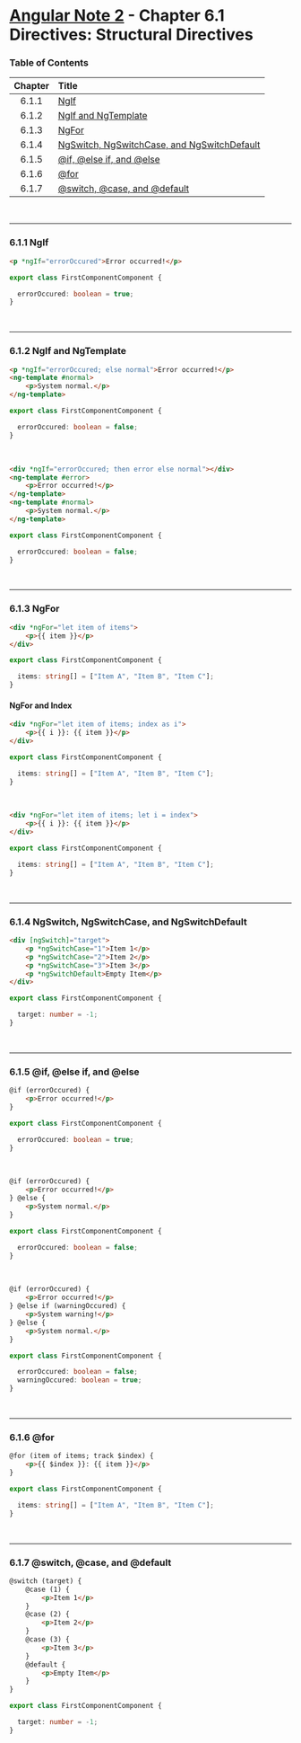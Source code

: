 # [Angular Note 2](../README.md) - Chapter 6.1 Directives: Structural Directives

### Table of Contents
| Chapter | Title |
| :-: | :- |
| 6.1.1 | [NgIf](#611-ngif) |
| 6.1.2 | [NgIf and NgTemplate](#612-ngif-and-ngtemplate) |
| 6.1.3 | [NgFor](#613-ngfor) |
| 6.1.4 | [NgSwitch, NgSwitchCase, and NgSwitchDefault](#614-ngswitch-ngswitchcase-and-ngswitchdefault) |
| 6.1.5 | [@if, @else if, and @else](#615-if-else-if-and-else) |
| 6.1.6 | [@for](#616-for) |
| 6.1.7 | [@switch, @case, and @default](#617-switch-case-and-default) |

<br>
<hr>

### 6.1.1 NgIf
```html
<p *ngIf="errorOccured">Error occurred!</p>
```
```ts
export class FirstComponentComponent {

  errorOccured: boolean = true;
}
```

<br>
<hr>

### 6.1.2 NgIf and NgTemplate
```html
<p *ngIf="errorOccured; else normal">Error occurred!</p>
<ng-template #normal>
    <p>System normal.</p>
</ng-template>
```
```ts
export class FirstComponentComponent {

  errorOccured: boolean = false;
}
```

<br>

```html
<div *ngIf="errorOccured; then error else normal"></div>
<ng-template #error>
    <p>Error occurred!</p>
</ng-template>
<ng-template #normal>
    <p>System normal.</p>
</ng-template>
```
```ts
export class FirstComponentComponent {

  errorOccured: boolean = false;
}
```

<br>
<hr>

### 6.1.3 NgFor
```html
<div *ngFor="let item of items">
    <p>{{ item }}</p>
</div>
```
```ts
export class FirstComponentComponent {

  items: string[] = ["Item A", "Item B", "Item C"];
}
```

#### NgFor and Index
```html
<div *ngFor="let item of items; index as i">
    <p>{{ i }}: {{ item }}</p>
</div>
```
```ts
export class FirstComponentComponent {

  items: string[] = ["Item A", "Item B", "Item C"];
}
```

<br>

```html
<div *ngFor="let item of items; let i = index">
    <p>{{ i }}: {{ item }}</p>
</div>
```
```ts
export class FirstComponentComponent {

  items: string[] = ["Item A", "Item B", "Item C"];
}
```

<br>
<hr>

### 6.1.4 NgSwitch, NgSwitchCase, and NgSwitchDefault
```html
<div [ngSwitch]="target">
    <p *ngSwitchCase="1">Item 1</p>
    <p *ngSwitchCase="2">Item 2</p>
    <p *ngSwitchCase="3">Item 3</p>
    <p *ngSwitchDefault>Empty Item</p>
</div>
```
```ts
export class FirstComponentComponent {

  target: number = -1;
}
```

<br>
<hr>

### 6.1.5 @if, @else if, and @else
```html
@if (errorOccured) {
    <p>Error occurred!</p>
}
```
```ts
export class FirstComponentComponent {

  errorOccured: boolean = true;
}
```

<br>

```html
@if (errorOccured) {
    <p>Error occurred!</p>
} @else {
    <p>System normal.</p>
}
```
```ts
export class FirstComponentComponent {

  errorOccured: boolean = false;
}
```

<br>

```html
@if (errorOccured) {
    <p>Error occurred!</p>
} @else if (warningOccured) {
    <p>System warning!</p>
} @else {
    <p>System normal.</p>
}
```
```ts
export class FirstComponentComponent {

  errorOccured: boolean = false;
  warningOccured: boolean = true;
}
```

<br>
<hr>

### 6.1.6 @for
```html
@for (item of items; track $index) {
    <p>{{ $index }}: {{ item }}</p>
}
```
```ts
export class FirstComponentComponent {

  items: string[] = ["Item A", "Item B", "Item C"];
}
```

<br>
<hr>

### 6.1.7 @switch, @case, and @default
```html
@switch (target) {
    @case (1) {
        <p>Item 1</p>
    }
    @case (2) {
        <p>Item 2</p>
    }
    @case (3) {
        <p>Item 3</p>
    }
    @default {
        <p>Empty Item</p>
    }
}
```
```ts
export class FirstComponentComponent {

  target: number = -1;
}
```
